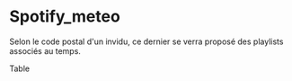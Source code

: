 # Spotify_meteo
Selon le code postal d'un invidu, ce dernier se verra proposé des playlists associés au temps.

Table